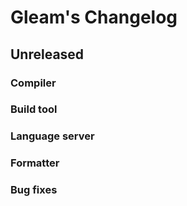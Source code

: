 # Gleam's Changelog

## Unreleased

### Compiler

### Build tool

### Language server

### Formatter

### Bug fixes
